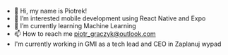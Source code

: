 - 👋 Hi, my name is Piotrek!
- 👀 I’m interested mobile development using React Native and Expo
- 🌱 I’m currently learning Machine Learning
- 📫 How to reach me piotr_graczyk@outlook.com
- I'm currently working in GMI as a tech lead and CEO in Zaplanuj wypad

<!---
Goldlightdrake/Goldlightdrake is a ✨ special ✨ repository because its `README.md` (this file) appears on your GitHub profile.
You can click the Preview link to take a look at your changes.
--->
